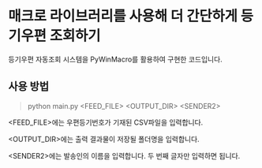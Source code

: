 # 매크로 라이브러리를 사용해 더 간단하게 등기우편 조회하기

등기우편 자동조회 시스템을 PyWinMacro를 활용하여 구현한 코드입니다.


## 사용 방법
> python main.py <FEED_FILE\> <OUTPUT_DIR\> <SENDER2\>

<FEED_FILE\>에는 우편등기번호가 기재된 CSV파일을 입력합니다.

<OUTPUT_DIR\>에는 출력 결과물이 저장될 폴더명을 입력합니다.

<SENDER2\>에는 발송인의 이름을 입력합니다. 두 번째 글자만 입력하면 됩니다.


